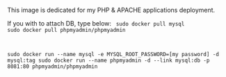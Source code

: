 This image is dedicated for my PHP & APACHE applications deployment.

If you with to attach DB, type below:
<code>
sudo docker pull mysql
sudo docker pull phpmyadmin/phpmyadmin

sudo docker run --name mysql -e MYSQL_ROOT_PASSWORD=[my password] -d mysql:tag
sudo docker run --name phpmyadmin -d --link mysql:db -p 8081:80 phpmyadmin/phpmyadmin
</code>
